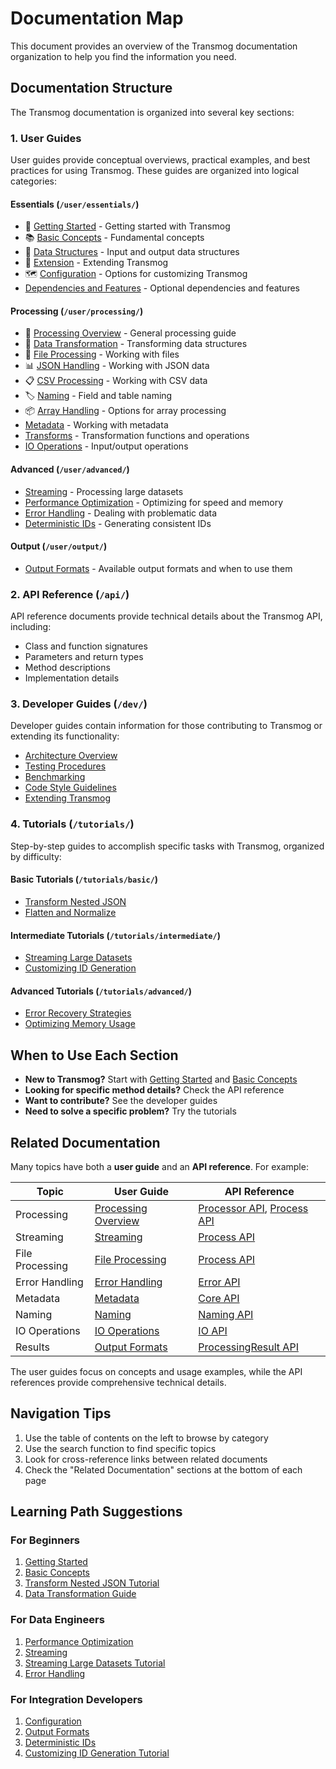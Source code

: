 # Documentation Map

This document provides an overview of the Transmog documentation organization to help you find the information you need.

## Documentation Structure

The Transmog documentation is organized into several key sections:

### 1. User Guides

User guides provide conceptual overviews, practical examples, and best practices for using Transmog.
These guides are organized into logical categories:

#### Essentials (`/user/essentials/`)

- 🚀 [Getting Started](user/essentials/getting-started.md) - Getting started with Transmog
- 📚 [Basic Concepts](user/essentials/basic-concepts.md) - Fundamental concepts
- 🧩 [Data Structures](user/essentials/data-structures.md) - Input and output data structures
- 🌉 [Extension](user/essentials/extension.md) - Extending Transmog
- 🗺️ [Configuration](user/essentials/configuration.md) - Options for customizing Transmog
- [Dependencies and Features](user/essentials/dependencies-and-features.md) - Optional dependencies and features

#### Processing (`/user/processing/`)

- 🔄 [Processing Overview](user/processing/processing-overview.md) - General processing guide
- 🧬 [Data Transformation](user/processing/data-transformation.md) - Transforming data structures
- 📄 [File Processing](user/processing/file-processing.md) - Working with files
- 📊 [JSON Handling](user/processing/json-handling.md) - Working with JSON data
- 📋 [CSV Processing](user/processing/csv-processing.md) - Working with CSV data
- 🏷️ [Naming](user/processing/naming.md) - Field and table naming
- 📦 [Array Handling](user/examples/array_handling.md) - Options for array processing
- [Metadata](user/processing/metadata.md) - Working with metadata
- [Transforms](user/processing/transforms.md) - Transformation functions and operations
- [IO Operations](user/processing/io.md) - Input/output operations

#### Advanced (`/user/advanced/`)

- [Streaming](user/advanced/streaming.md) - Processing large datasets
- [Performance Optimization](user/advanced/performance-optimization.md) - Optimizing for speed and memory
- [Error Handling](user/advanced/error-handling.md) - Dealing with problematic data
- [Deterministic IDs](user/advanced/deterministic-ids.md) - Generating consistent IDs

#### Output (`/user/output/`)

- [Output Formats](user/output/output-formats.md) - Available output formats and when to use them

### 2. API Reference (`/api/`)

API reference documents provide technical details about the Transmog API, including:

- Class and function signatures
- Parameters and return types
- Method descriptions
- Implementation details

### 3. Developer Guides (`/dev/`)

Developer guides contain information for those contributing to Transmog or extending its functionality:

- [Architecture Overview](dev/architecture.md)
- [Testing Procedures](dev/testing.md)
- [Benchmarking](dev/benchmarking.md)
- [Code Style Guidelines](dev/code-style.md)
- [Extending Transmog](dev/extending.md)

### 4. Tutorials (`/tutorials/`)

Step-by-step guides to accomplish specific tasks with Transmog, organized by difficulty:

#### Basic Tutorials (`/tutorials/basic/`)

- [Transform Nested JSON](tutorials/basic/transform-nested-json.md)
- [Flatten and Normalize](tutorials/basic/flatten-and-normalize.md)

#### Intermediate Tutorials (`/tutorials/intermediate/`)

- [Streaming Large Datasets](tutorials/intermediate/streaming-large-datasets.md)
- [Customizing ID Generation](tutorials/intermediate/customizing-id-generation.md)

#### Advanced Tutorials (`/tutorials/advanced/`)

- [Error Recovery Strategies](tutorials/advanced/error-recovery-strategies.md)
- [Optimizing Memory Usage](tutorials/advanced/optimizing-memory-usage.md)

## When to Use Each Section

- **New to Transmog?** Start with [Getting Started](user/essentials/getting-started.md) and [Basic Concepts](user/essentials/basic-concepts.md)
- **Looking for specific method details?** Check the API reference
- **Want to contribute?** See the developer guides
- **Need to solve a specific problem?** Try the tutorials

## Related Documentation

Many topics have both a **user guide** and an **API reference**. For example:

| Topic | User Guide | API Reference |
|-------|------------|---------------|
| Processing | [Processing Overview](user/processing/processing-overview.md) | [Processor API](api/processor.md), [Process API](api/process.md) |
| Streaming | [Streaming](user/advanced/streaming.md) | [Process API](api/process.md) |
| File Processing | [File Processing](user/processing/file-processing.md) | [Process API](api/process.md) |
| Error Handling | [Error Handling](user/advanced/error-handling.md) | [Error API](api/error.md) |
| Metadata | [Metadata](user/processing/metadata.md) | [Core API](api/core.md) |
| Naming | [Naming](user/processing/naming.md) | [Naming API](api/naming.md) |
| IO Operations | [IO Operations](user/processing/io.md) | [IO API](api/io.md) |
| Results | [Output Formats](user/output/output-formats.md) | [ProcessingResult API](api/processing-result.md) |

The user guides focus on concepts and usage examples, while the API references provide comprehensive technical details.

## Navigation Tips

1. Use the table of contents on the left to browse by category
2. Use the search function to find specific topics
3. Look for cross-reference links between related documents
4. Check the "Related Documentation" sections at the bottom of each page

## Learning Path Suggestions

### For Beginners

1. [Getting Started](user/essentials/getting-started.md)
2. [Basic Concepts](user/essentials/basic-concepts.md)
3. [Transform Nested JSON Tutorial](tutorials/basic/transform-nested-json.md)
4. [Data Transformation Guide](user/processing/data-transformation.md)

### For Data Engineers

1. [Performance Optimization](user/advanced/performance-optimization.md)
2. [Streaming](user/advanced/streaming.md)
3. [Streaming Large Datasets Tutorial](tutorials/intermediate/streaming-large-datasets.md)
4. [Error Handling](user/advanced/error-handling.md)

### For Integration Developers

1. [Configuration](user/essentials/configuration.md)
2. [Output Formats](user/output/output-formats.md)
3. [Deterministic IDs](user/advanced/deterministic-ids.md)
4. [Customizing ID Generation Tutorial](tutorials/intermediate/customizing-id-generation.md)

